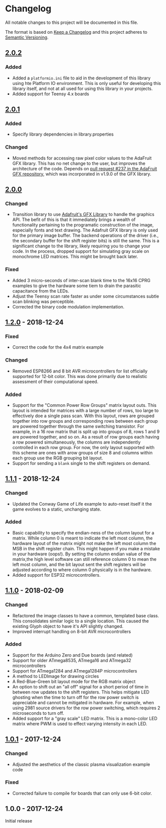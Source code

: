 # Changelog
All notable changes to this project will be documented in this file.

The format is based on [Keep a Changelog](http://keepachangelog.com/en/1.0.0/)
and this project adheres to [Semantic Versioning](http://semver.org/spec/v2.0.0.html).

## [2.0.2]
### Added
- Added a `platformio.ini` file to aid in the development of this library using hte Platform IO environment. This is only useful for developing this library itself, and not at all used for using this library in your projects.
- Added support for Teensy 4.x boards

## [2.0.1]
### Added
- Specify library dependencies in library.properties

### Changed
- Moved methods for accessing raw pixel color values to the AdaFruit GFX library. This has no net change to the user, but improves the architecture of the code. Depends on [pull request #237 in the AdaFruit GFX repository](https://github.com/adafruit/Adafruit-GFX-Library/pull/237), which was incorporated in v1.9.0 of the GFX library. 

## [2.0.0]
### Changed
- Transition library to use [Adafruit's GFX Library](https://github.com/adafruit/Adafruit-GFX-Library) to handle the graphics API. The befit of this is that it immediately brings a wealth of functionality pertaining to the programatic construction of the image, especially fonts and text drawing. The Adafruit GFX library is only used for the primary image buffer. The backend operations of the driver (i.e., the secondary buffer for the shift register bits) is still the same. This is a significant change to the library, likely requiring you to change your code. In the process, dropped support for simulating gray scale on monochrome LED matrices. This might be brought back later.

### Fixed
- Added 3 micro-seconds of inter-scan blank time to the 16x16 CPRG examples to give the hardware some tiem to drain the parasitic capacitance from the LEDs.
- Adjust the Teensy scan rate faster as under some circumstances subtle scan blinking was perceptible. 
- Corrected the binary code modulation implementation.

## [1.2.0] - 2018-12-24

### Fixed
- Correct the code for the 4x4 matrix example

### Changed
- Removed ESP8266 and 8 bit AVR microcontrollers for list officially supported for 12-bit color. This was done primarily due to realistic assessment of their computational speed. 

### Added
- Support for the "Common Power Row Groups" matrix layout outs. This layout is intended for matrices with a large number of rows, too large to effectively doe a single pass scan. With this layout, rows are grouped together into row groups and corresponding rows between each group are powered together through the same switching transistor. For example, in a 16 row matrix that is split up into groups of 8, rows 1 and 9 are powered together, and so on. As a result of row groups each having a row powered simultaneously, the columns are independently controlled in each row group.  For now, the only layout supported with this scheme are ones with arow groups of size 8 and columns within each group use the RGB grouping bit layout. 
- Support for sending a `blank` single to the shift registers on demand. 

## [1.1.1] - 2018-12-24

### Changed
- Updated the Conway Game of Life example to auto-reset itself it the game evolves to a static, unchanging state.

### Added
- Basic capability to specify the endian-ness of the column layout for a matrix. While column 0 is meant to indicate the left most column, the hardware layout of the matrix might not make the left most column the MSB in the shift register chain. This might happen if you make a mistake in your hardware (oops!). By setting the column endian value of the matrix,the high level software can still reference column 0 to mean the left most column, and the bit layout sent the shift registers will be adjusted according to where column 0 physically is in the hardware.
- Added support for ESP32 microcontrollers. 

## [1.1.0] - 2018-02-09

### Changed
- Refactored the image classes to have a common, templated base class. This consolidates similar logic to a single location. This caused the existing Glyph object to have it's API slightly changed.
- Improved interrupt handling on 8-bit AVR microcontrollers

### Added
- Support for the Arduino Zero and Due boards (and related)
- Support for older ATmega8535, ATmega16 and ATmega32 microcontrollers
- Support for ATmega1284 and ATmega1284P microcontrollers
- A method to LEDImage for drawing circles
- A Red-Blue-Green bit layout mode for the RGB matrix object
- An option to shift out an "all off" signal for a short period of time in between row updates to the shift registers. This helps mitigate LED ghosting when the time to turn off for the row power switch is appreciable and cannot be mitigated in hardware. For example, when using 2981 source drivers for the row power switching, which requires 2 microseconds to turn off.
- Added support for a "gray scale" LED matrix. This is a mono-color LED matrix where PWM is used to effect varying intensity in each LED. 


## [1.0.1] - 2017-12-24
### Changed
- Adjusted the aesthetics of the classic plasma visualization example code

### Fixed
- Corrected failure to compile for boards that can only use 6-bit color.

## 1.0.0 - 2017-12-24
Initial release

[Unreleased]: https://github.com/michaelkamprath/ShiftRegisterLEDMatrixLib/compare/v2.0.2...HEAD
[2.0.2]: https://github.com/michaelkamprath/ShiftRegisterLEDMatrixLib/compare/v2.0.1...v2.0.2
[2.0.1]: https://github.com/michaelkamprath/ShiftRegisterLEDMatrixLib/compare/v2.0.0...v2.0.1
[2.0.0]: https://github.com/michaelkamprath/ShiftRegisterLEDMatrixLib/compare/v1.2.0...v2.0.0
[1.2.0]: https://github.com/michaelkamprath/ShiftRegisterLEDMatrixLib/compare/v1.1.1...v1.2.0
[1.1.1]: https://github.com/michaelkamprath/ShiftRegisterLEDMatrixLib/compare/v1.1.0...v1.1.1
[1.1.0]: https://github.com/michaelkamprath/ShiftRegisterLEDMatrixLib/compare/v1.0.1...v1.1.0
[1.0.1]: https://github.com/michaelkamprath/ShiftRegisterLEDMatrixLib/compare/v1.0.0...v1.0.1

